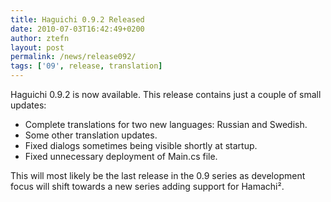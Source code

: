 ```yaml
---
title: Haguichi 0.9.2 Released
date: 2010-07-03T16:42:49+0200
author: ztefn
layout: post
permalink: /news/release092/
tags: ['09', release, translation]
---
```

Haguichi 0.9.2 is now available. This release contains just a couple of small updates:

  * Complete translations for two new languages: Russian and Swedish.
  * Some other translation updates.
  * Fixed dialogs sometimes being visible shortly at startup.
  * Fixed unnecessary deployment of Main.cs file.

This will most likely be the last release in the 0.9 series as development focus will shift towards a new series adding support for Hamachi².
